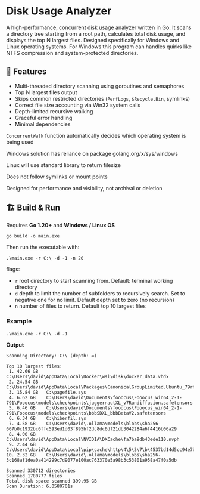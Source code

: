 # Disk Usage Analyzer

A high-performance, concurrent disk usage analyzer written in Go. 
It scans a directory tree starting from a root path, calculates total disk usage, 
and displays the top N largest files. Designed specifically for Windows and Linux
operating systems. For Windows this program can handles quirks like NTFS compression 
and system-protected directories.

## 🚀 Features

- Multi-threaded directory scanning using goroutines and semaphores
- Top N largest files output
- Skips common restricted directories (`PerfLogs`, `$Recycle.Bin`, symlinks)
- Correct file size accounting via Win32 system calls
- Depth-limited recursive walking
- Graceful error handling
- Minimal dependencies

`ConcurrentWalk` function automatically decides which operating system is being used

Windows solution has reliance on package golang.org/x/sys/windows

Linux will use standard library to return filesize

Does not follow symlinks or mount points

Designed for performance and visibility, not archival or deletion


## 🏗️ Build & Run

Requires **Go 1.20+** and **Windows / Linux OS**

```pwsh
go build -o main.exe
```

Then run the executable with:

```pwsh
.\main.exe -r C:\ -d -1 -n 20
```

flags:
- `r` root directory to start scanning from. Default: terminal working directory
- `d` depth to limit the number of subfolders to recursively search.
Set to negative one for no limit. Default depth set to zero (no recursion)
- `n` number of files to return. Default top 10 largest files

### Example

```pwsh
.\main.exe -r C:\ -d -1
```

**Output**
 
```pwsh
Scanning Directory: C:\ (depth: ∞)

Top 10 largest files:
 1. 42.66 GB   C:\Users\david\AppData\Local\Docker\wsl\disk\docker_data.vhdx
 2. 24.54 GB   C:\Users\david\AppData\Local\Packages\CanonicalGroupLimited.Ubuntu_79rhkp1fndgsc\LocalState\ext4.vhdx
 3. 15.84 GB   C:\pagefile.sys
 4. 6.62 GB    C:\Users\david\Documents\fooocus\Fooocus_win64_2-1-791\Fooocus\models\checkpoints\juggernautXL_v7Rundiffusion.safetensors
 5. 6.46 GB    C:\Users\david\Documents\fooocus\Fooocus_win64_2-1-791\Fooocus\models\checkpoints\bbbSDXL_bbbBetaV2.safetensors
 6. 6.34 GB    C:\hiberfil.sys
 7. 4.58 GB    C:\Users\david\.ollama\models\blobs\sha256-667b0c1932bc6ffc593ed1d03f895bf2dc8dc6df21db3042284a6f4416b06a29
 8. 4.00 GB    C:\Users\david\AppData\Local\NVIDIA\DXCache\fa7ba9db43ede110.nvph
 9. 2.44 GB    C:\Users\david\AppData\Local\pip\cache\http\4\5\3\7\b\4537bd14d5cc94e7b73fac5299ea971d99b17d3a6a4adbc8eace0df2
10. 2.32 GB    C:\Users\david\.ollama\models\blobs\sha256-3c168af1dea0a414299c7d9077e100ac763370e5a98b3c53801a958a47f0a5db

Scanned 330712 directories
Scanned 1780777 files
Total disk space scanned 399.95 GB
Scan Duration: 6.0580701s
```
